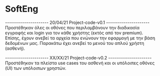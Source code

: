 # SoftEng

---------------------- 20/04/21 Project-code-v0.1 ----------------------
Προστέθηκαν όλες οι οθόνες που περιλαμβάνουν την διαδικασία εγγραφής και
login για τον κάθε χρήστης (εκτός από τον premium). Επίσης, έχουν ανεβεί
τα αρχεία που ενώνουν την εφαρμογή με την βάση δεδομένων μας. Παρακάτω
έχει ανεβεί το μενού του απλού χρήστη (ασθενή).

---------------------- ΧΧ/ΧΧ/21 Project-code-v0.2 ----------------------
Προστέθηκαν τα πλείστα use cases του ασθενή και οι υπόλοιπες οθόνες (UI)
των υπόλοιπων χρηστών.

